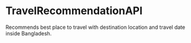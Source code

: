 # TravelRecommendationAPI
Recommends best place to travel with destination location and travel date inside Bangladesh.

